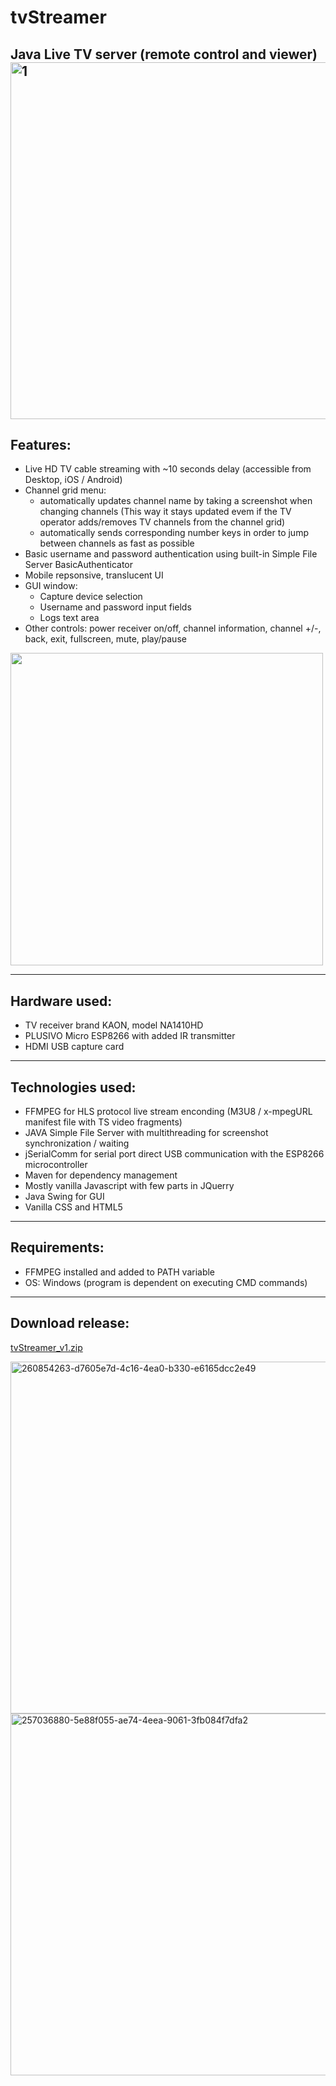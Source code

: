 # tvStreamer
Java Live TV server (remote control and viewer)
<br>
<img width="571" alt="1" src="https://github.com/vladcomarlau/tvStreamer/assets/102293760/4de1306c-dc4d-45a2-8588-c89c1ef891d4">
---
## Features:
  - Live HD TV cable streaming with ~10 seconds delay (accessible from Desktop, iOS / Android)
  - Channel grid menu:
      - automatically updates channel name by taking a screenshot when changing channels
        (This way it stays updated evem if the TV operator adds/removes TV channels from the channel grid)
      - automatically sends corresponding number keys in order to jump between channels as fast as possible
  - Basic username and password authentication using built-in Simple File Server BasicAuthenticator
  - Mobile repsonsive, translucent UI
  - GUI window:
      - Capture device selection
      - Username and password input fields
      - Logs text area
  - Other controls: power receiver on/off, channel information, channel +/-, back, exit, fullscreen, mute, play/pause
<img width="500" src="https://github.com/vladcomarlau/tvStreamer/assets/102293760/563673b4-dcb4-41f8-9ae0-dcea4ce65645">

---
## Hardware used:
  - TV receiver brand KAON, model NA1410HD
  - PLUSIVO Micro ESP8266 with added IR transmitter
  - HDMI USB capture card

---
## Technologies used:
  - FFMPEG for HLS protocol live stream enconding (M3U8 / x-mpegURL manifest file with TS video fragments)
  - JAVA Simple File Server with multithreading for screenshot synchronization / waiting
  - jSerialComm for serial port direct USB communication with the ESP8266 microcontroller
  - Maven for dependency management
  - Mostly vanilla Javascript with few parts in JQuerry
  - Java Swing for GUI
  - Vanilla CSS and HTML5

---
## Requirements:
- FFMPEG installed and added to PATH variable
- OS: Windows (program is dependent on executing CMD commands)
---

## Download release:
<a href="https://github.com/vladcomarlau/tvStreamer/releases/tag/v1">tvStreamer_v1.zip</a>

<img width="563" alt="260854263-d7605e7d-4c16-4ea0-b330-e6165dcc2e49" src="https://github.com/vladcomarlau/tvStreamer/assets/102293760/dd74ae8c-b57b-461a-be8a-cdbbacad1e67">
<img width="579" alt="257036880-5e88f055-ae74-4eea-9061-3fb084f7dfa2" src="https://github.com/vladcomarlau/tvStreamer/assets/102293760/3632a588-ab56-4602-ae3a-ce0948c73fbc">


